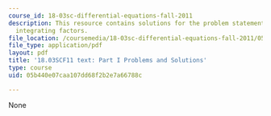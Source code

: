 ```yaml
---
course_id: 18-03sc-differential-equations-fall-2011
description: This resource contains solutions for the problem statements related to
  integrating factors.
file_location: /coursemedia/18-03sc-differential-equations-fall-2011/05b440e07caa107dd68f2b2e7a66788c_MIT18_03SCF11_ps1_s4_5s.pdf
file_type: application/pdf
layout: pdf
title: '18.03SCF11 text: Part I Problems and Solutions'
type: course
uid: 05b440e07caa107dd68f2b2e7a66788c

---
```

None